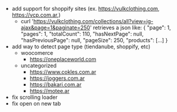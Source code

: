 - add support for shoppify sites (ex. https://vulkclothing.com, https://vcp.com.ar,)
  - curl 'https://vulkclothing.com/collections/all?view=ig-ajax&page=1&paginate=250' retrieves a json like:
    {
    "page": 1,
    "pages": 1,
    "totalCount": 110,
    "hasNextPage": null,
    "hasPreviousPage": null,
    "pageSize": 250,
    "products": [...]
    }
- add way to detect page type (tiendanube, shoppify, etc)
  - woocomerce
    - https://oneplaceworld.com
  - uncategorized
    - https://www.cokles.com.ar
    - https://joggers.com.ar
    - https://bakari.com.ar
    - https://motee.ar
- fix scrolling loader
- fix open on new tab
